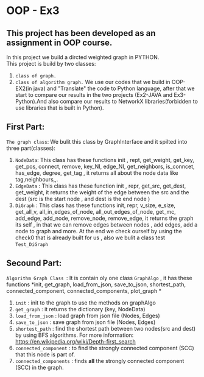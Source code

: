 # OOP - Ex3
## This project has been developed as an assignment in OOP course.

In this project we build a dircted weighted graph in PYTHON. \
This project is build by two classes: 
1. `class of graph.`
2. `class of algorithm graph.`
We use our codes that we build in OOP-EX2(in java) and "Translate" the code to Python language, after that we start to compare our results in the two projects (Ex2-JAVA and Ex3-Python).And also compare our results to NetworkX libraries(forbidden to use libraries that is built in Python).

## First Part: 
`The graph class`: 
We bulit this class by GraphInterface and it spilted into three part(classes):
1. `NodeData`: This class has these functions init , rept, get_weight, get_key, get_pos, connect, remove, key_NI, edge_NI, get_neighbors, is_conncet, has_edge, degree, get_tag , it returns all about the node data like tag,neighbours,,. 
2. `EdgeData` : This class has these function init , repr, get_src, get_dest, get_weight, it returns the weight of the edge between the src and the dest (src is the start node , and dest is the end node )
3. `DiGraph` : This class has these functions init, repr, v_size, e_size, get_all_v, all_in_edges_of_node, all_out_edges_of_node, get_mc, add_edge, add_node, remove_node, remove_edge, it returns the graph its self , in that we can remove edges between nodes , add edges, add a node to graph and more.
At the end we check ourself by using the check0 that is already built for us , also we bulit a class test `Test_DiGraph`

## Secound Part: 
`Algorithm Graph Class `:
It is contain oly one class `GraphAlgo` , it has these functions *init, get_graph, load_from_json, save_to_json, shortest_path, connected_component, connected_components, plot_graph * 
1. `init` : init to the graph to use the methods on graphAlgo
2. `get_graph` : it returns the dictionary (key, NodeData)
3. `load_from_json` : load graph from json file (Nodes, Edges)
4. `save_to_json` : save graph from json file (Nodes, Edges)
5. `shortest_path` : find the shortest path between two nodes(src and dest) by using BFS algorithms. For more information:  https://en.wikipedia.org/wiki/Depth-first_search
6. `connected_component` : to find the strongly connected component (SCC) that this node is part of.
7. `connected_components` : finds **all** the strongly connected component (SCC) in the graph.

